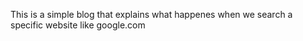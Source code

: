 This is a simple blog that explains what happenes when we search a specific website like google.com
